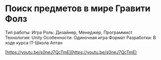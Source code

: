 # Поиск предметов в мире Гравити Фолз

Тип работы: Игра
Роль: Дизайнер, Менеджер, Программист
Технология: Unity
Особенности: Одиночная игра
Формат Разработки: В ходе курса IT-Школа Алтан

[https://youtu.be/s0neJ7QcTmE](https://youtu.be/s0neJ7QcTmE)